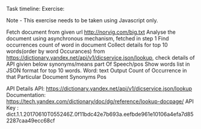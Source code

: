 Task timeline:
Exercise:

Note -  This exercise needs to be taken using Javascript only.

Fetch document from given url http://norvig.com/big.txt
Analyse the document using asynchronous mechanism, fetched in step 1
Find occurrences count of word in document
Collect details for top 10 words(order by word Occurances) from https://dictionary.yandex.net/api/v1/dicservice.json/lookup, check details of API givien below
synonyms/means
part Of Speech/pos
Show words list in JSON format for top 10 words.
Word: text
Output
Count of Occurrence in that Particular Document
Synonyms
Pos


API Details
API: https://dictionary.yandex.net/api/v1/dicservice.json/lookup
Documentation: https://tech.yandex.com/dictionary/doc/dg/reference/lookup-docpage/
API Key : dict.1.1.20170610T055246Z.0f11bdc42e7b693a.eefbde961e10106a4efa7d852287caa49ecc68cf
